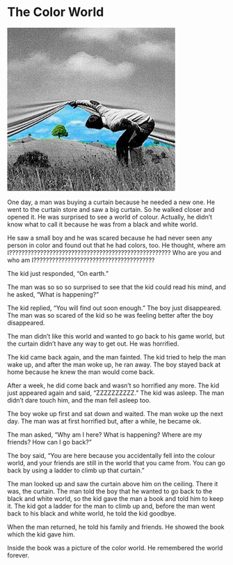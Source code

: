 # The Color World

![Colour of the world](/images/colour-world.jpg "Colour of the world")

One day, a man was buying a curtain because he needed a new one. He went to the curtain store and saw a big curtain. So he walked closer and opened it. He was surprised to see a world of colour. Actually, he didn’t know what to call it because he was from a black and white world.

He saw a small boy and he was scared because he had never seen any person in color and found out that he had colors, too. He thought, where am I????????????????????????????????????????????????????
Who are you and who am I???????????????????????????????????????

The kid just responded, “On earth.” 

The man was so so so surprised to see that the kid could read his mind, and he asked, “What is happening?” 

The kid replied, “You will find out soon enough.” The boy just disappeared. The man was so scared of the kid so he was feeling better after the boy disappeared.

The man didn’t like this world and wanted to go back to his game world, but the curtain didn’t have any way to get out. He was horrified.

The kid came back again, and the man fainted. The kid tried to help the man wake up, and after the man woke up, he ran away. The boy stayed back at home because he knew the man would come back.

After a week, he did come back and wasn’t so horrified any more. The kid just appeared again and said, “ZZZZZZZZZZ.” The kid was asleep.
The man didn’t dare touch him, and the man fell asleep too.

The boy woke up first and sat down and waited. The man woke up the next day. The man was at first horrified but, after a while, he became ok.

The man asked, “Why am I here? What is happening? Where are my friends? How can I go back?”

The boy said, “You are here because you accidentally fell into the colour world, and your friends are still in the world that you came from. You can go back by using a ladder to climb up that curtain.” 

The man looked up and saw the curtain above him on the ceiling. There it was, the curtain. The man told the boy that he wanted to go back to the black and white world, so the kid gave the man a book and told him to keep it. The kid got a ladder for the man to climb up and, before the man went back to his black and white world, he told the kid goodbye. 

When the man returned, he told his family and friends. He showed the book which the kid gave him. 

Inside the book was a picture of the color world. He remembered the world forever.
